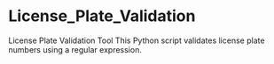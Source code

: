 # License_Plate_Validation
 License Plate Validation Tool This Python script validates license plate numbers using a regular expression. 
